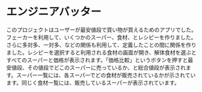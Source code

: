 # エンジニアバッター
 このプロジェクトはユーザーが最安値段で買い物が買えるためのアプリでした。フェーカーを利用して、いくつかのスーパー、食材、とレシピーを作りました。さらに多対多、一対多、などの関係も利用して、定義したことの間に関係を作りました。レシピーを選択すると利用される食材の画面が開き、解体食材を選ぶとすべてのスーパーと価格が表示されます。「価格比較」というボタンを押すと最安値段、その値段でどこのスーパーに売っているか、と総合値段が表示されます。スーパー一覧には、各スーパーでどの食材が販売されているかが示されています。同じく食材一覧には、販売しているスーパーが表示されています。
